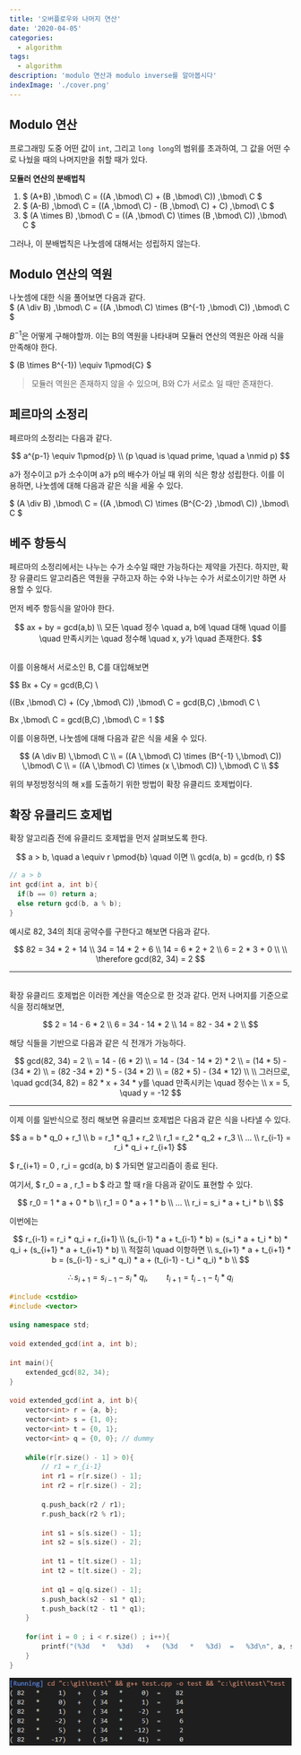 ```yaml
---
title: '오버플로우와 나머지 연산'
date: '2020-04-05'
categories:
  - algorithm
tags:
  - algorithm
description: 'modulo 연산과 modulo inverse를 알아봅시다'
indexImage: './cover.png'
---
```


## Modulo 연산  

프로그래밍 도중 어떤 값이 ```int```, 그리고 ```long long```의 범위를 초과하여, 그 값을 어떤 수로 나눴을 때의 나머지만을 취할 때가 있다.

**모듈러 연산의 분배법칙**

1. $ (A+B) \,\bmod\ C = ((A \,\bmod\ C) + (B \,\bmod\ C)) \,\bmod\ C $
2. $ (A-B) \,\bmod\ C = ((A \,\bmod\ C) - (B \,\bmod\ C) + C) \,\bmod\ C $
3. $ (A \times B) \,\bmod\ C = ((A \,\bmod\ C) \times (B \,\bmod\ C)) \,\bmod\ C $

그러나, 이 분배법칙은 나눗셈에 대해서는 성립하지 않는다.  

## Modulo 연산의 역원

나눗셈에 대한 식을 풀어보면 다음과 같다.  
$ (A \div B) \,\bmod\ C = ((A \,\bmod\ C) \times (B^{-1} \,\bmod\ C)) \,\bmod\ C $

$B^{-1}$은 어떻게 구해야할까. 이는 B의 역원을 나타내며 모듈러 연산의 역원은 아래 식을 만족해야 한다.

$ (B \times B^{-1}) \equiv 1\pmod{C} $  
> 모듈러 역원은 존재하지 않을 수 있으며, B와 C가 서로소 일 때만 존재한다.


## 페르마의 소정리

페르마의 소정리는 다음과 같다.

$$
a^{p-1} \equiv 1\pmod{p}   \\    (p \quad is \quad prime, \quad a \nmid p)
$$

a가 정수이고 p가 소수이며 a가 p의 배수가 아닐 때 위의 식은 항상 성립한다.
이를 이용하면, 나눗셈에 대해 다음과 같은 식을 세울 수 있다.

$ (A \div B) \,\bmod\ C = ((A \,\bmod\ C) \times (B^{C-2} \,\bmod\ C)) \,\bmod\ C $

## 베주 항등식

페르마의 소정리에서는 나누는 수가 소수일 때만 가능하다는 제약을 가진다.
하지만, 확장 유클리드 알고리즘은 역원을 구하고자 하는 수와 나누는 수가 서로소이기만 하면 사용할 수 있다.  

먼저 베주 항등식을 알아야 한다.

$$
ax + by = gcd(a,b) \\
모든 \quad 정수 \quad a, b에 \quad 대해 \quad 이를 \quad 만족시키는 \quad 정수해 \quad x, y가 \quad 존재한다.
$$  

<br/>
이를 이용해서 서로소인 B, C를 대입해보면

$$
Bx + Cy = gcd(B,C) \\

((Bx \,\bmod\ C) + (Cy \,\bmod\ C)) \,\bmod\ C = gcd(B,C) \,\bmod\ C \\

 Bx \,\bmod\ C = gcd(B,C) \,\bmod\ C = 1
$$

이를 이용하면, 나눗셈에 대해 다음과 같은 식을 세울 수 있다.  

$$
(A \div B) \,\bmod\ C \\
= ((A \,\bmod\ C) \times (B^{-1} \,\bmod\ C)) \,\bmod\ C \\ 
= ((A \,\bmod\ C) \times (x \,\bmod\ C)) \,\bmod\ C \\
$$

위의 부정방정식의 해 x를 도출하기 위한 방법이 확장 유클리드 호제법이다.


## 확장 유클리드 호제법

확장 알고리즘 전에 유클리드 호제법을 먼저 살펴보도록 한다.

$$
a > b, \quad a \equiv  r \pmod{b} \quad 이면 \\
gcd(a, b) = gcd(b, r)
$$

``` cpp
// a > b
int gcd(int a, int b){
  if(b == 0) return a;
  else return gcd(b, a % b);
}
```

예시로 82, 34의 최대 공약수를 구한다고 해보면 다음과 같다.
<br/>

$$
82 = 34 * 2 + 14 \\
34 = 14 * 2 + 6 \\
14 = 6 * 2 + 2 \\
6 = 2 * 3 + 0 \\
\\
\therefore gcd(82, 34) = 2
$$

---------------------
<br/>
확장 유클리드 호제법은 이러한 계산을 역순으로 한 것과 같다.  
먼저 나머지를 기준으로 식을 정리해보면,  

$$
2 = 14 - 6 * 2 \\
6 = 34 - 14 * 2 \\
14 = 82 - 34 * 2 \\
$$

해당 식들을 기반으로 다음과 같은 식 전개가 가능하다.

$$
gcd(82, 34) = 2 \\
= 14 - (6 * 2) \\
= 14 - (34 - 14 * 2) * 2 \\
= (14 * 5) - (34 * 2) \\
= (82 -34 * 2) * 5 - (34 * 2) \\
= (82 * 5) - (34 * 12) \\
\\
그러므로, \quad gcd(34, 82) = 82 * x + 34 * y를 \quad 만족시키는 \quad 정수는 \\
x = 5, \quad y = -12
$$

---------------------

이제 이를 일반식으로 정리 해보면 유클리브 호제법은 다음과 같은 식을 나타낼 수 있다.

$$
a = b * q_0 + r_1 \\
b = r_1 * q_1 + r_2 \\
r_1 = r_2 * q_2 + r_3 \\
... \\
r_{i-1} = r_i * q_i + r_{i+1} 
$$

$ r_{i+1} = 0 , r_i = gcd(a, b) $ 가되면 알고리즘이 종료 된다. 


여기서, $ r_0 = a , r_1 = b $ 라고 할 때 r을 다음과 같이도 표현할 수 있다.

$$
r_0 = 1 * a + 0 * b \\
r_1 = 0 * a + 1 * b \\
... \\
r_i = s_i * a + t_i * b \\
$$

이번에는

$$
r_{i-1} = r_i * q_i + r_{i+1} \\ 
(s_{i-1} * a + t_{i-1} * b) = (s_i * a + t_i * b) * q_i + (s_{i+1} * a + t_{i+1} * b) \\
적절히 \quad 이항하면 \\
s_{i+1} * a + t_{i+1} * b = (s_{i-1} - s_i * q_i) * a + (t_{i-1} - t_i * q_i) * b \\
$$

$$
\therefore s_{i+1} = s_{i-1} - s_i * q_i, \quad \quad t_{i+1} = t_{i-1} - t_i * q_i
$$

``` cpp
#include <cstdio>
#include <vector>

using namespace std;

void extended_gcd(int a, int b);

int main(){
	extended_gcd(82, 34);
}

void extended_gcd(int a, int b){
	vector<int> r = {a, b};
	vector<int> s = {1, 0};
	vector<int> t = {0, 1};
	vector<int> q = {0, 0}; // dummy

	while(r[r.size() - 1] > 0){
		// r1 = r_{i-1}
		int r1 = r[r.size() - 1];
		int r2 = r[r.size() - 2];
		
		q.push_back(r2 / r1);
		r.push_back(r2 % r1);
		
		int s1 = s[s.size() - 1];
		int s2 = s[s.size() - 2];
			
		int t1 = t[t.size() - 1];
		int t2 = t[t.size() - 2];
		
		int q1 = q[q.size() - 1];
		s.push_back(s2 - s1 * q1);
		t.push_back(t2 - t1 * q1);
	}
	
	for(int i = 0 ; i < r.size() ; i++){
		printf("(%3d   *   %3d)   +   (%3d   *   %3d)  =   %3d\n", a, s[i], b, t[i], r[i]);
	}
}
```

![extended_gcd_result](./extended_gcd.png)
